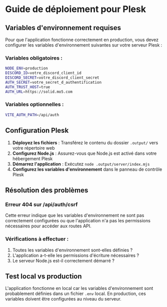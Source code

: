 # Guide de déploiement pour Plesk

## Variables d'environnement requises

Pour que l'application fonctionne correctement en production, vous devez configurer les variables d'environnement suivantes sur votre serveur Plesk :

### Variables obligatoires :

```bash
NODE_ENV=production
DISCORD_ID=votre_discord_client_id
DISCORD_SECRET=votre_discord_client_secret
AUTH_SECRET=votre_secret_d_authentification
AUTH_TRUST_HOST=true
AUTH_URL=https://solid.mo5.com
```

### Variables optionnelles :

```bash
VITE_AUTH_PATH=/api/auth
```

## Configuration Plesk

1. **Déployez les fichiers** : Transférez le contenu du dossier `.output/` vers votre répertoire web
2. **Configurez Node.js** : Assurez-vous que Node.js est activé dans votre hébergement Plesk
3. **Démarrez l'application** : Exécutez `node .output/server/index.mjs`
4. **Configurez les variables d'environnement** dans le panneau de contrôle Plesk

## Résolution des problèmes

### Erreur 404 sur /api/auth/csrf

Cette erreur indique que les variables d'environnement ne sont pas correctement configurées ou que l'application n'a pas les permissions nécessaires pour accéder aux routes API.

### Vérifications à effectuer :

1. Toutes les variables d'environnement sont-elles définies ?
2. L'application a-t-elle les permissions d'écriture nécessaires ?
3. Le serveur Node.js est-il correctement démarré ?

## Test local vs production

L'application fonctionne en local car les variables d'environnement sont probablement définies dans un fichier `.env` local. En production, ces variables doivent être configurées au niveau du serveur.
